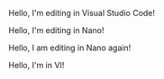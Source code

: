 Hello, I'm editing in Visual Studio Code!



Hello, I'm editing in Nano!

Hello, I am editing in Nano again!

Hello, I'm in VI!


